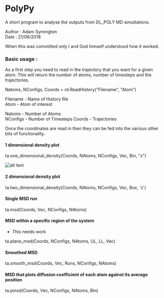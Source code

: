 # PolyPy 

A short program to analyse the outputs from DL_POLY MD simultations.

Author : Adam Symington   
Date   : 21/06/2018  


When this was committed only I and God himself understood how it worked. 


### Basic usage :

As a first step you need to read in the trajectory that you want for a given atom. This will 
return the number of atoms, number of timesteps and the trajectories. 

Natoms, NConfigs, Coords = rd.ReadHistory("Filename", "Atom")  
  
Filename - Name of History file  
Atom - Atom of interest  

Natoms - Number of Atoms  
NConfigs - Number of Timesteps
Coords - Trajectories  

Once the coordinates are read in then they can be fed into the various other bits of functionality.  


#### 1 dimensional density plot  

ta.one_dimensional_density(Coords, NAtoms, NConfigs, Vec, Bin, "x")

![alt text](https://github.com/symmy596/PolyPy/tree/master/Plots/1D-Density.png)

#### 2 dimensional density plot

ta.two_dimensional_density(Coords, NAtoms, NConfigs, Vec, Box, 'z')


#### Single MSD run

ta.msd(Coords, Vec, NConfigs, NAtoms)


#### MSD within a specific region of the system
- This needs work

ta.plane_msd(Coords, NConfigs, NAtoms, UL, LL, Vec)


#### Smoothed MSD

ta.smooth_msd(Coords, Vec, Runs, NConfigs, NAtoms)


#### MSD that plots diffusion coefficient of each atom against its average position 

ta.pmsd(Coords, Vec, NConfigs, NAtoms, Bin)



